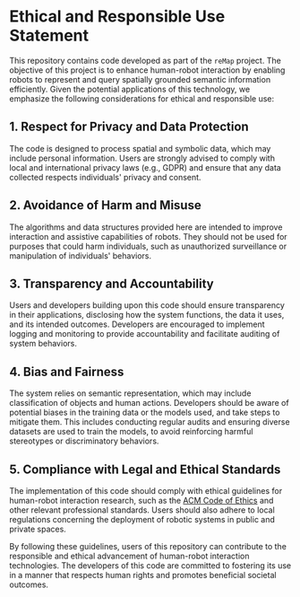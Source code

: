 # Ethical and Responsible Use Statement

This repository contains code developed as part of the `reMap` project. The objective of this project is to enhance human-robot interaction by enabling robots to represent and query spatially grounded semantic information efficiently. Given the potential applications of this technology, we emphasize the following considerations for ethical and responsible use:

## 1. Respect for Privacy and Data Protection
The code is designed to process spatial and symbolic data, which may include personal information. Users are strongly advised to comply with local and international privacy laws (e.g., GDPR) and ensure that any data collected respects individuals' privacy and consent.

## 2. Avoidance of Harm and Misuse
The algorithms and data structures provided here are intended to improve interaction and assistive capabilities of robots. They should not be used for purposes that could harm individuals, such as unauthorized surveillance or manipulation of individuals' behaviors.

## 3. Transparency and Accountability
Users and developers building upon this code should ensure transparency in their applications, disclosing how the system functions, the data it uses, and its intended outcomes. Developers are encouraged to implement logging and monitoring to provide accountability and facilitate auditing of system behaviors.

## 4. Bias and Fairness
The system relies on semantic representation, which may include classification of objects and human actions. Developers should be aware of potential biases in the training data or the models used, and take steps to mitigate them. This includes conducting regular audits and ensuring diverse datasets are used to train the models, to avoid reinforcing harmful stereotypes or discriminatory behaviors.

## 5. Compliance with Legal and Ethical Standards
The implementation of this code should comply with ethical guidelines for human-robot interaction research, such as the [ACM Code of Ethics](https://www.acm.org/code-of-ethics) and other relevant professional standards. Users should also adhere to local regulations concerning the deployment of robotic systems in public and private spaces.

By following these guidelines, users of this repository can contribute to the responsible and ethical advancement of human-robot interaction technologies. The developers of this code are committed to fostering its use in a manner that respects human rights and promotes beneficial societal outcomes.
